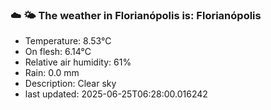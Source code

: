 ### ☁️ 🌤️  The weather in Florianópolis is: Florianópolis

- Temperature: 8.53°C
- On flesh: 6.14°C
- Relative air humidity: 61%
- Rain: 0.0 mm
- Description: Clear sky
- last updated: 2025-06-25T06:28:00.016242
